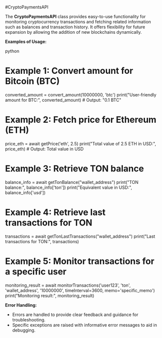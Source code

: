 #CryptoPaymentsAPI

The **CryptoPaymentsAPI** class provides easy-to-use functionality for monitoring cryptocurrency transactions and fetching related information such as balances and transaction history. It offers flexibility for future expansion by allowing the addition of new blockchains dynamically.

**Examples of Usage:**

python

  # Example 1: Convert amount for Bitcoin (BTC)
  converted_amount = convert_amount(10000000, 'btc')
  print("User-friendly amount for BTC:", converted_amount)  # Output: "0.1 BTC"
  
  # Example 2: Fetch price for Ethereum (ETH)
  price_eth = await getPrice('eth', 2.5)
  print("Total value of 2.5 ETH in USD:", price_eth)  # Output: Total value in USD
  
  # Example 3: Retrieve TON balance
  balance_info = await getTonBalance("wallet_address")
  print("TON balance:", balance_info['ton'])
  print("Equivalent value in USD:", balance_info['usd'])
  
  # Example 4: Retrieve last transactions for TON
  transactions = await getTonLastTransactions("wallet_address")
  print("Last transactions for TON:", transactions)
  
  # Example 5: Monitor transactions for a specific user
  monitoring_result = await monitorTransactions('user123', 'ton', 'wallet_address', '10000000', timeInterval=3600, memo='specific_memo')
  print("Monitoring result:", monitoring_result)

**Error Handling:**

- Errors are handled to provide clear feedback and guidance for troubleshooting.
- Specific exceptions are raised with informative error messages to aid in debugging.
